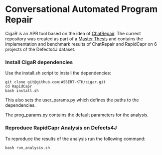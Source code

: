 # Conversational Automated Program Repair

CigaR is an APR tool based on the idea of 
[ChatRepair](https://arxiv.org/abs/2304.00385). The current repository was created as part of a [Master Thesis](https://www.overleaf.com/read/jqdghfrwhhkc) and contains the implementation and benchmark results of ChatRepair and RapidCapr on 6 projects of the Defects4J dataset.



### Install CigaR dependencies

Use the install.sh script to install the dependencies:
```
git clone git@github.com:ASSERT-KTH/cigar.git
cd RapidCapr
bash install.sh
```

This also sets the user_params.py which defines the paths to the dependencies.

The prog_params.py contains the default parameters for the analysis.


### Reproduce RapidCapr Analysis on Defects4J

To reproduce the results of the analysis run the following command:

```
bash run_analysis.sh
```
